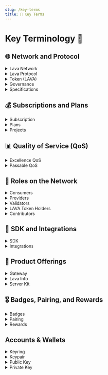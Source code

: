 ```yaml
---
slug: /key-terms
title: 📝 Key Terms
---
```


# Key Terminology 📝

## 🌐 Network and Protocol

<details>
  <summary>Lava Network</summary> 
  A marketplace for blockchain data, driven by open-source software and protocols, aiming for modular peer-to-peer data accessibility and availability.
</details>

<details>
  <summary>Lava Protocol</summary> 
  The practical implementation of Lava's features in code, both on and off-chain.
</details>

<details>
  <summary>Token (LAVA)</summary> 
  LAVA is the native digital asset of the Lava Network, central to its economic model. It serves multiple purposes within the network, including as a means to pay for gas fees required for transactions, a governance token allowing holders to participate in network decisions, and as rewards distributed to validators, providers, and contributors. 
</details>

<details>
  <summary>Governance</summary> 
  The decentralized decision-making process in Lava Network, where token holders have control over key aspects.
</details>

<details>
  <summary>Specifications</summary>
  Modular blueprints for Lava's multichain and multi-API support, defining chain and method requirements, costs, and verifications. Specs are the minimum module necessary for Lava API support.
</details>

## 💰 Subscriptions and Plans

<details>
  <summary>Subscription</summary> 
  Commitments made by consumers to access Lava Network's services, which include pricing, resource allocation, and usage rules.
</details>

<details>
  <summary>Plans</summary> 
  Frameworks for defining various subscription offerings that consumers can purchase, including pricing and resource limits.
</details>

<details>
  <summary>Projects</summary> 
  Segmented environments within a subscription, allowing consumers to customize service provisioning and management for specific use cases.
</details>


## 📊 Quality of Service (QoS)

<details>
<summary>Excellence QoS</summary> 
  A set of metrics designed to ensure a high Quality of Service (QoS) for consumers, enabling monitoring and customization of provider performance.
</details>

<details>
  <summary>Passable QoS</summary> 
  A simplified binary metric indicating whether a relay meets a minimum usability standard, influencing payouts and penalties.
</details>

## 👥 Roles on the Network

<details>
  <summary>Consumers</summary> 
  Individuals who purchase subscription plans to access blockchain data and services offered through the Lava protocol.
</details>

<details>
  <summary>Providers</summary> 
  Entities that stake tokens to offer services to consumers, playing a critical role in maintaining data integrity.
</details>

<details>
  <summary>Validators</summary> 
  Network participants who stake tokens to secure the network, create blocks, execute transactions, and vote on important matters.
</details>

<details>
  <summary>LAVA Token Holders</summary> 
  Individuals who hold LAVA tokens, with the option to delegate tokens, participate in governance, and potentially earn rewards.
</details>

<details>
  <summary>Contributors</summary> 
  Members of the network who create and maintain RPC and API specifications and software, while also participating in the community through bounties and contributions.
</details>

## 🔌 SDK and Integrations

<details>
  <summary>SDK</summary> 
  A JavaScript/TypeScript package that simplifies the process of sending data relays to providers, offering compatibility with various development environments.
</details>

<details>
  <summary>Integrations</summary> 
  Compatibility of the SDK with well-known libraries like CosmJS, Web3JS, EthersJS, and viem, making it easier for developers to interact with the Lava Network.
</details>

## 🏅 Product Offerings

 <details>
  <summary>Gateway</summary> 
  A management system that empowers consumers to purchase subscriptions, create projects, and manage policies without the need for running nodes or consumers themselves.
</details>

<details>
  <summary>Lava Info</summary> 
  A web application providing insights into the Lava protocol, including data on relays, Compute Unit (CU) usage, provider statistics, and more.
</details>

<details>
  <summary>Server Kit</summary>
</details>

## 🎖️ Badges, Pairing, and Rewards

<details>
  <summary>Badges</summary> 
  Special permissions required for end-users to send relays when connecting to the Lava Network from frontend applications, generated by Dapp owners using a subscription private key.
</details>

<details>
  <summary>Pairing</summary> 
  A time-based mechanism ensuring that consumers are connected to the most suitable service providers based on various factors like location, preferences, and more.
</details>

<details>
  <summary>Rewards</summary> 
  In LAVA tokens, these incentivize honest participation in the Lava Network, distributed to validators, providers, and contributors for their contributions and services.
</details>

## Accounts & Wallets 

<details>
<summary>Keyring</summary>
The keyring holds the private/public keypairs used to interact with a node. For instance, a validator key needs to be set up before running the blockchain node, so that blocks can be correctly signed. The private key can be stored in different locations, called "backends", such as a file or the operating system's own key storage. <a href="https://docs.cosmos.network/main/run-node/keyring.html">(learn more here)</a>
</details>

<details>
<summary>Keypair</summary>

A keypair in the context of the Lava Network consists of two essential components: a public key and a private key. This cryptographic pair is crucial for securing accounts and authorizing transactions within the Lava ecosystem.
</details>

<details>
<summary>Public Key</summary>
A public key is a cryptographic key that is openly shared and used for various purposes, including encrypting data, verifying digital signatures, and establishing secure communication within the Lava Network. It is one half of a key pair, with the other half being the private key. Public keys are essential for securing Lava assets, verifying transactions, and ensuring data integrity.

Example Key: `lava@16g2y9l2zj5yrwcftd6lrwepnhjnl0f2gd70tjg`

</details>

<details>
<summary>Private Key</summary>
In the Lava Network, a private key is a highly confidential and secret cryptographic key that forms a key pair with a corresponding public key. The private key is used for critical tasks such as decrypting data, signing transactions, and providing access to Lava assets and sensitive information. It should be securely stored and never shared publicly, as it grants full control and ownership over cryptographic assets and secure communications.

Example Key: (`64 character hexadecimal string`)
</details>